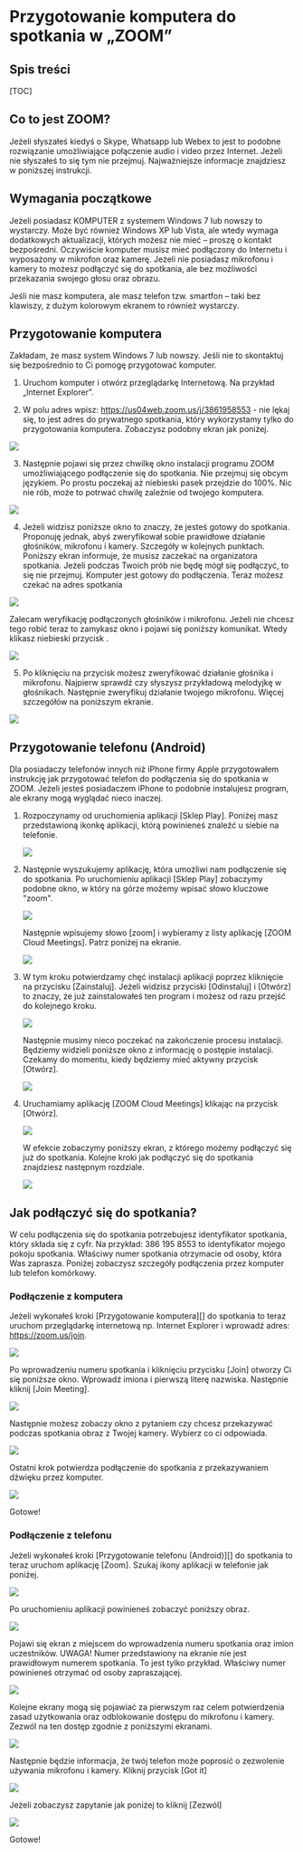 # Przygotowanie komputera do spotkania w „ZOOM”

## Spis treści

[TOC]



## Co to jest ZOOM?

Jeżeli słyszałeś kiedyś o Skype, Whatsapp lub Webex to jest to podobne rozwiązanie umożliwiające połączenie audio i video przez Internet. Jeżeli nie słyszałeś to się tym nie przejmuj. Najważniejsze informacje znajdziesz w poniższej instrukcji.

 

## Wymagania początkowe

Jeżeli posiadasz KOMPUTER z systemem Windows 7 lub nowszy to wystarczy. Może być również Windows XP lub Vista, ale wtedy wymaga dodatkowych aktualizacji, których możesz nie mieć – proszę o kontakt bezpośredni. Oczywiście komputer musisz mieć podłączony do Internetu i wyposażony w mikrofon oraz kamerę. Jeżeli nie posiadasz mikrofonu i kamery to możesz podłączyć się do spotkania, ale bez możliwości przekazania swojego głosu oraz obrazu.

Jeśli nie masz komputera, ale masz telefon tzw. smartfon – taki bez klawiszy, z dużym kolorowym ekranem to również wystarczy.

 

## Przygotowanie komputera

Zakładam, że masz system Windows 7 lub nowszy. Jeśli nie to skontaktuj się bezpośrednio to Ci pomogę przygotować komputer.

1. Uruchom komputer i otwórz przeglądarkę Internetową. Na przykład „Internet Explorer”.

2. W polu adres wpisz: <https://us04web.zoom.us/j/3861958553> - nie lękaj się, to jest adres do prywatnego spotkania, który wykorzystamy tylko do przygotowania komputera. Zobaczysz podobny ekran jak poniżej.

 ![](images/image01.png)

 



3. Następnie pojawi się przez chwilkę okno instalacji programu ZOOM umożliwiającego podłączenie się do spotkania. Nie przejmuj się obcym językiem. Po prostu poczekaj aż niebieski pasek przejdzie do 100%. Nic nie rób, może to potrwać chwilę zależnie od twojego komputera.

![](images/image02.png)

 



4. Jeżeli widzisz poniższe okno to znaczy, że jesteś gotowy do spotkania. Proponuję jednak, abyś zweryfikował sobie prawidłowe działanie głośników, mikrofonu i kamery. Szczegóły w kolejnych punktach. Poniższy ekran informuje, że musisz zaczekać na organizatora spotkania. Jeżeli podczas Twoich prób nie będę mógł się podłączyć, to się nie przejmuj. Komputer jest gotowy do podłączenia. Teraz możesz czekać na adres spotkania

![](images/image03.png)

 



Zalecam weryfikację podłączonych głośników i mikrofonu. Jeżeli nie chcesz tego robić teraz to zamykasz okno i pojawi się poniższy komunikat. Wtedy klikasz niebieski przycisk <Leave Meeting>.

![](images/image04.png)

 



5. Po kliknięciu na przycisk <Test Computer Audio> możesz zweryfikować działanie głośnika i mikrofonu. Najpierw sprawdź czy słyszysz przykładową melodyjkę w głośnikach. Następnie zweryfikuj działanie twojego mikrofonu. Więcej szczegółów na poniższym ekranie.

![](images/image05.png)



## Przygotowanie telefonu (Android)

Dla posiadaczy telefonów innych niż iPhone firmy Apple przygotowałem instrukcję jak przygotować telefon do podłączenia się do spotkania w ZOOM. Jeżeli jesteś posiadaczem iPhone to podobnie instalujesz program, ale ekrany mogą wyglądać nieco inaczej.

1. Rozpoczynamy od uruchomienia aplikacji [Sklep Play]. Poniżej masz przedstawioną ikonkę aplikacji, którą powinieneś znaleźć u siebie na telefonie.

   ![](images/image07.png)

2. Następnie wyszukujemy aplikację, która umożliwi nam podłączenie się do spotkania. Po uruchomieniu aplikacji [Sklep Play] zobaczymy podobne okno, w który na górze możemy wpisać słowo kluczowe "zoom".

   ![](images/image08.png)

   

   Następnie wpisujemy słowo [zoom] i wybieramy z listy aplikację [ZOOM Cloud Meetings]. Patrz poniżej na ekranie.

   ![](images/image06.png)

3. W tym kroku potwierdzamy chęć instalacji aplikacji poprzez kliknięcie na przycisku [Zainstaluj]. Jeżeli widzisz przyciski [Odinstaluj] i [Otwórz] to znaczy, że już zainstalowałeś ten program i możesz od razu przejść do kolejnego kroku.

   ![](images/image09.png)

   

   Następnie musimy nieco poczekać na zakończenie procesu instalacji. Będziemy widzieli poniższe okno z informację o postępie instalacji. Czekamy do momentu, kiedy będziemy mieć aktywny przycisk [Otwórz].

   ![](images/image10.png)

   

4. Uruchamiamy aplikację [ZOOM Cloud Meetings] klikając na przycisk [Otwórz].

   ![](images/image11.png)

   W efekcie zobaczymy poniższy ekran, z którego możemy podłączyć się już do spotkania. Kolejne kroki jak podłączyć się do spotkania znajdziesz następnym rozdziale.

   ![](images/image12.jpg)

   

## Jak podłączyć się do spotkania?

W celu podłączenia się do spotkania potrzebujesz identyfikator spotkania, który składa się z cyfr. Na przykład:  386 195 8553 to identyfikator mojego pokoju spotkania. Właściwy numer spotkania otrzymacie od osoby, która Was zaprasza. Poniżej zobaczysz szczegóły podłączenia przez komputer lub telefon komórkowy.

### Podłączenie z komputera

Jeżeli wykonałeś kroki [Przygotowanie komputera][] do spotkania to teraz uruchom przeglądarkę internetową np. Internet Explorer i wprowadź adres: https://zoom.us/join. 

![](images/image12.png)

Po wprowadzeniu numeru spotkania i kliknięciu przycisku [Join] otworzy Ci się poniższe okno. Wprowadź imiona i pierwszą literę nazwiska. Następnie kliknij [Join Meeting].

![](images/image13.png)

Następnie możesz zobaczy okno z pytaniem czy chcesz przekazywać podczas spotkania obraz z Twojej kamery. Wybierz co ci odpowiada.

![](images/image14.png)

Ostatni krok potwierdza podłączenie do spotkania z przekazywaniem dźwięku przez komputer.

![](images/image15.png)

Gotowe!



### Podłączenie z telefonu

Jeżeli wykonałeś kroki [Przygotowanie telefonu (Android)][] do spotkania to teraz uruchom aplikację [Zoom]. Szukaj ikony aplikacji w telefonie jak poniżej.

![](images/image20.png)



Po uruchomieniu aplikacji powinieneś zobaczyć poniższy obraz.

![](images/image12.jpg)

Pojawi się ekran z miejscem do wprowadzenia numeru spotkania oraz imion uczestników. UWAGA! Numer przedstawiony na ekranie nie jest prawidłowym numerem spotkania. To jest tylko przykład. Właściwy numer powinieneś otrzymać od osoby zapraszającej.

![](images/image16.png)

Kolejne ekrany mogą się pojawiać za pierwszym raz celem potwierdzenia zasad użytkowania oraz odblokowanie dostępu do mikrofonu i kamery. Zezwól na ten dostęp zgodnie z poniższymi ekranami.

![](images/image17.png)

Następnie będzie informacja, że twój telefon może poprosić o zezwolenie używania mikrofonu i kamery. Kliknij przycisk  [Got it]

![](images/image18.png)

Jeżeli zobaczysz zapytanie jak poniżej to kliknij [Zezwól]

![](images/image19.png)

Gotowe!





